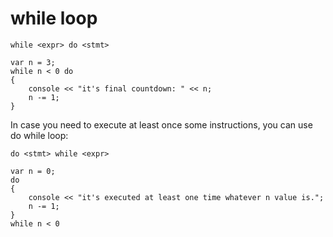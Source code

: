 while loop
==========
```
while <expr> do <stmt>

```

```
var n = 3;
while n < 0 do
{
    console << "it's final countdown: " << n;
    n -= 1;
}

```
In case you need to execute at least once some instructions, you can use do while loop:
```
do <stmt> while <expr>

```

```
var n = 0;
do
{
    console << "it's executed at least one time whatever n value is.";
    n -= 1;
}
while n < 0

```

